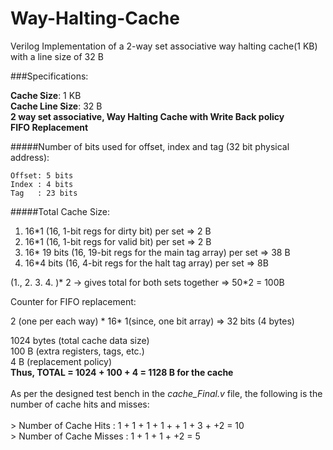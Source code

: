 # Way-Halting-Cache
Verilog Implementation of a 2-way set associative way halting cache(1 KB) with a line size of 32 B


###Specifications:

**Cache Size**: 1 KB  <br>
**Cache Line Size**: 32 B <br>
**2 way set associative, Way Halting Cache with Write Back policy**  <br>
**FIFO Replacement**  <br>

#####Number of bits used for offset, index and tag (32 bit physical address):
    
    Offset: 5 bits 
    Index : 4 bits
    Tag   : 23 bits
    
#####Total Cache Size: 

1. 16*1 (16, 1-bit regs for dirty bit) per set => 2 B  <br>
2. 16*1 (16, 1-bit regs for valid bit) per set => 2 B <br>
3. 16* 19 bits (16, 19-bit regs for the main tag array) per set => 38 B  <br>
4. 16*4 bits (16, 4-bit regs for the halt tag array) per set => 8B  <br>

(1., 2. 3. 4. )* 2 -> gives total for both sets together => 50*2 = 100B  <br>

Counter for FIFO replacement:  <br>

2 (one per each way) * 16* 1(since, one bit array) => 32 bits (4 bytes)  <br>

1024 bytes (total cache data size)         <br>
100 B (extra registers, tags, etc.)  <br>
4 B (replacement policy)  <br>
**Thus, TOTAL = 1024 + 100 + 4 = 1128 B for the cache**
 <br>
 <br>
As per the designed test bench in the *cache_Final.v* file, the following is the number of cache hits and misses:  <br>  <br>
    > Number of Cache Hits    :   1 + 1 +     1 + 1 +     + 1 + 3 +  +2  = 10  <br>
    > Number of Cache Misses  : 1       + 1 +         1 +          +2    = 5  <br>

